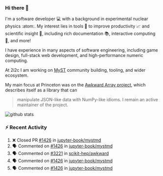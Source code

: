 ### Hi there 👋 

I'm a software developer 💻 with a background in experimental nuclear physics :atom:. My interest lies in tools :wrench: to improve productivity :chart_with_upwards_trend: and scientific insight :telescope:, including rich documentation 📚, interactive computing 🧮, and more! 

I have experience in many aspects of software engineering, including game design, full-stack web development, and high-performance numeric computing. 

At 2i2c I am working on [MyST](https://github.com/jupyter-book/mystmd) community building, tooling, and wider ecosystem. 

My main focus at Princeton was on the [Awkward Array project](awkward-array.org/), which describes itself as a library that can 
> manipulate JSON-like data with NumPy-like idioms. I remain an active maintainer of the project. 

![github stats](https://github-readme-stats.vercel.app/api?username=agoose77&show_icons=true&hide_rank=true&hide_title=true&bg_color=30,e76445,904e95&text_color=efe3ec&icon_color=efe3ec)
<!--
**agoose77/agoose77** is a ✨ _special_ ✨ repository because its `README.md` (this file) appears on your GitHub profile.

Here are some ideas to get you started:

- 🔭 I’m currently working on ...
- 🌱 I’m currently learning ...
- 👯 I’m looking to collaborate on ...
- 🤔 I’m looking for help with ...
- 💬 Ask me about ...
- 📫 How to reach me: ...
- 😄 Pronouns: ...
- ⚡ Fun fact: ...
-->

### :zap: Recent Activity

<!--START_SECTION:activity-->
1. ❌ Closed PR [#1426](https://github.com/jupyter-book/mystmd/pull/1426) in [jupyter-book/mystmd](https://github.com/jupyter-book/mystmd)
2. 🗣 Commented on [#1426](https://github.com/jupyter-book/mystmd/pull/1426#issuecomment-2298772239) in [jupyter-book/mystmd](https://github.com/jupyter-book/mystmd)
3. 🗣 Commented on [#3221](https://github.com/scikit-hep/awkward/issues/3221#issuecomment-2298640130) in [scikit-hep/awkward](https://github.com/scikit-hep/awkward)
4. 🗣 Commented on [#1426](https://github.com/jupyter-book/mystmd/pull/1426#issuecomment-2297019001) in [jupyter-book/mystmd](https://github.com/jupyter-book/mystmd)
5. 🗣 Commented on [#1426](https://github.com/jupyter-book/mystmd/pull/1426#issuecomment-2297002179) in [jupyter-book/mystmd](https://github.com/jupyter-book/mystmd)
<!--END_SECTION:activity-->
